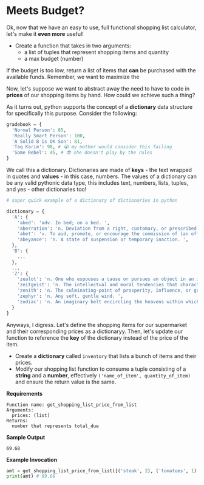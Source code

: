 # Meets Budget?

Ok, now that we have an easy to use, full functional shopping list calculator, let's make it **even more** useful!

* Create a function that takes in two arguments:
  * a list of tuples that represent shopping items and quantity
  * a max budget (number)
  
If the budget is too low, return a list of items that **can** be purchased with the available funds. Remember, we want to maximize the 

Now, let's suppose we want to abstract away the need to have to code in **prices** of our shopping items by hand. How could we achieve such a thing?

As it turns out, python supports the concept of a **dictionary** data structure for specifically this purpose. Consider the following:

```python
gradebook = {
  'Normal Person': 85,
  'Really Smart Person': 100,
  'A Solid B is OK Son': 81,
  'Taq Karim': 98, # 😭 my mother would consider this failing
  'Some Rebel': 45, # 😎 she doesn't play by the rules
}
```
We call this a dictionary. Dictionaries are made of **keys** - the text wrapped in quotes and **values** - in this case, numbers. The values of a dictionary can be any valid pythonic data type, this includes text, numbers, lists, tuples, and yes - other dictionaries too!

```python
# super quick example of a dictionary of dictionaries in python

dictionary = {
  'A': {
    'abed': 'adv. In bed; on a bed. ',
    'aberration': 'n. Deviation from a right, customary, or prescribed course. ',
    'abet': 'v. To aid, promote, or encourage the commission of (an offense). ',
    'abeyance': 'n. A state of suspension or temporary inaction. ',
  },
  'B': {
    ...
  },
  ...
  'Z': {
    'zealot': 'n. One who espouses a cause or pursues an object in an immoderately partisan manner. ',
    'zeitgeist': 'n. The intellectual and moral tendencies that characterize any age or epoch. ',
    'zenith': 'n. The culminating-point of prosperity, influence, or greatness. ',
    'zephyr': 'n. Any soft, gentle wind. ',
    'zodiac': 'n. An imaginary belt encircling the heavens within which are the larger planets.  ',
  }
}
```

Anyways, I digress. Let's define the shopping items for our supermarket and their corresponding prices as a dictionaryy. Then, let's update our function to reference the **key** of the dictionary instead of the price of the item.

* Create a **dictionary** called `inventory` that lists a bunch of items and their prices.
* Modify our shopping list function to consume a tuple consisting of a **string** and a **number**, effectively `('name_of_item', quantity_of_item)` and ensure the return value is the same.

**Requirements**
```
Function name: get_shopping_list_price_from_list
Arguments:
  prices: (list)
Returns:
  number that represents total_due
```

**Sample Output**
```
69.68
```

**Example Invocation**
```python
amt = get_shopping_list_price_from_list([('steak', 2), ('tomatoes', 1) ('redbull', 5), ('lentils', 4), ('orange juice', 1)])
print(amt) # 69.68
```
